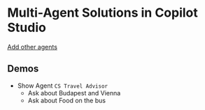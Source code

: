 # Multi-Agent Solutions in Copilot Studio

[Add other agents](https://learn.microsoft.com/en-us/microsoft-copilot-studio/authoring-add-other-agents)

## Demos

- Show Agent `CS Travel Advisor`
  - Ask about Budapest and Vienna
  - Ask about Food on the bus
